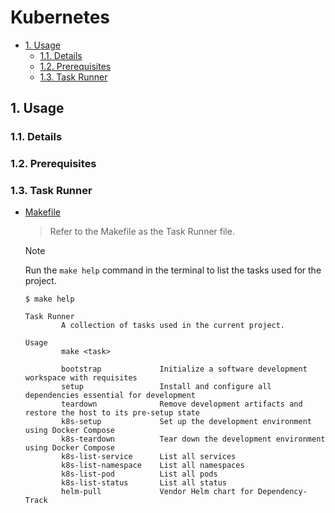 # Kubernetes

- [1. Usage](#1-usage)
  - [1.1. Details](#11-details)
  - [1.2. Prerequisites](#12-prerequisites)
  - [1.3. Task Runner](#13-task-runner)

## 1. Usage

### 1.1. Details

### 1.2. Prerequisites

### 1.3. Task Runner

- [Makefile](Makefile)
  > Refer to the Makefile as the Task Runner file.

  > [!NOTE]
  > Run the `make help` command in the terminal to list the tasks used for the project.

  ```plaintext
  $ make help

  Task Runner
          A collection of tasks used in the current project.

  Usage
          make <task>

          bootstrap             Initialize a software development workspace with requisites
          setup                 Install and configure all dependencies essential for development
          teardown              Remove development artifacts and restore the host to its pre-setup state
          k8s-setup             Set up the development environment using Docker Compose
          k8s-teardown          Tear down the development environment using Docker Compose
          k8s-list-service      List all services
          k8s-list-namespace    List all namespaces
          k8s-list-pod          List all pods
          k8s-list-status       List all status
          helm-pull             Vendor Helm chart for Dependency-Track
  ```
